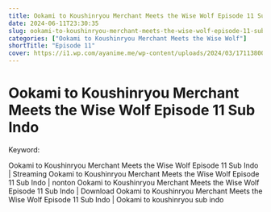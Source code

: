 ```yaml
---
title: Ookami to Koushinryou Merchant Meets the Wise Wolf Episode 11 Sub Indo
date: 2024-06-11T23:30:35
slug: ookami-to-koushinryou-merchant-meets-the-wise-wolf-episode-11-sub-indo
categories: ["Ookami to Koushinryou Merchant Meets the Wise Wolf"]
shortTitle: "Episode 11"
cover: https://i1.wp.com/ayanime.me/wp-content/uploads/2024/03/1711380078-7159-142218.jpg
---
```


# Ookami to Koushinryou Merchant Meets the Wise Wolf Episode 11 Sub Indo

<iframe-loader iframe-src1="https://play.ayanime.me/include/fluidplayer/fluidplayer.php?VideoSrc1=https%3A%2F%2Fdrive.google.com%2Ffile%2Fd%2F1odCrrC7YbOBYFkEDZd8Q84SN5_EjsBaf%2Fpreview&VideoType1=video%2Fmp4&VideoQuality1=480p&VideoSrc2=https%3A%2F%2Fdrive.google.com%2Ffile%2Fd%2F1ihGliRd_thkDARTDpzqKhvFQPd2szACu%2Fpreview&VideoType2=video%2Fmp4&VideoQuality2=720p&VideoSrc3=https%3A%2F%2Fdrive.google.com%2Ffile%2Fd%2F1IymEl7KulQeQhejU6qPhIFQTBFmqd6u_%2Fpreview&VideoType3=video%2Fmp4&VideoQuality3=1080p&VideoSrc4=&VideoType4=&VideoQuality4=&VideoPoster=&VideoTrack1=&kind1=&srclang1=&label1=&default1=&VideoTrack2=&kind2=&srclang2=&label2=&default2=&player=fluid+player&server=Drive+API&api=&width=100%25&height=900px" iframe-src2="https://drive.google.com/file/d/1IymEl7KulQeQhejU6qPhIFQTBFmqd6u_/preview"></iframe-loader>

Keyword:
<p>Ookami to Koushinryou Merchant Meets the Wise Wolf Episode 11 Sub Indo | Streaming Ookami to Koushinryou Merchant Meets the Wise Wolf Episode 11 Sub Indo | nonton Ookami to Koushinryou Merchant Meets the Wise Wolf Episode 11 Sub Indo | Download Ookami to Koushinryou Merchant Meets the Wise Wolf Episode 11 Sub Indo | Ookami to koushinryou sub indo</p>

